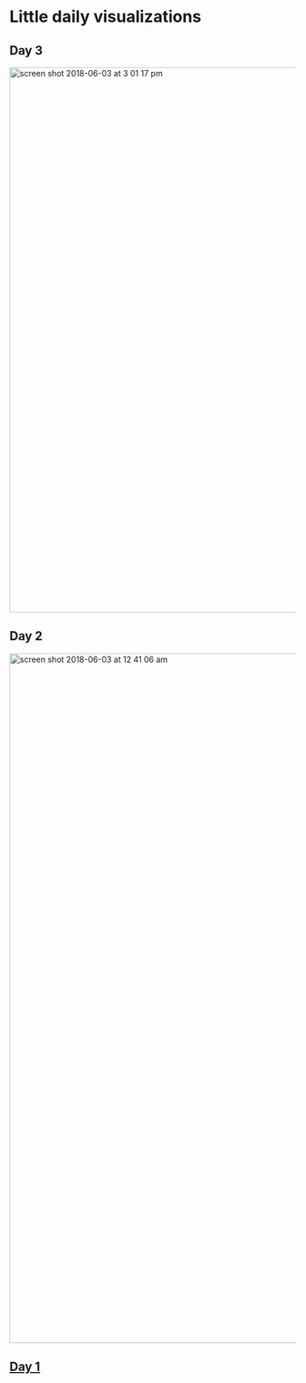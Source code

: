 # Little daily visualizations

## Day 3

[<img width="958" alt="screen shot 2018-06-03 at 3 01 17 pm" src="https://user-images.githubusercontent.com/15457713/40890158-6c602d16-673f-11e8-92dc-4bdba66fb930.png">](https://github.com/ryezzz/100_days_data_visualization/tree/master/day_3)


## Day 2
[<img width="1212" alt="screen shot 2018-06-03 at 12 41 06 am" src="https://user-images.githubusercontent.com/15457713/40883293-e1365dd2-66c6-11e8-9a1a-326fae8c7ec5.png">](https://github.com/ryezzz/100_days_data_visualization/tree/master/day_2)


##  [Day 1](https://github.com/ryezzz/100_days_data_visualization/tree/master/day_1)
